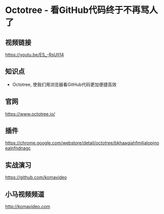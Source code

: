 Octotree - 看GitHub代码终于不再骂人了
==================================

## 视频链接

https://youtu.be/ES_-RsUlI14

## 知识点

* Octotree, 使我们用浏览器看GitHub代码更加便捷高效

## 官网

https://www.octotree.io/

## 插件

https://chrome.google.com/webstore/detail/octotree/bkhaagjahfmjljalopjnoealnfndnagc

## 实战演习

https://github.com/komavideo

## 小马视频频道

http://komavideo.com
